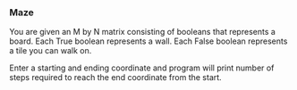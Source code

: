 ### Maze
You are given an M by N matrix consisting of booleans that represents a board. Each True boolean represents a wall. Each False boolean represents a tile you can walk on.

Enter a starting and ending coordinate and program will print number of steps required to reach the end coordinate from the start. 